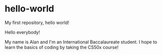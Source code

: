 # hello-world
My first repository, hello world!

Hello everybody!

My name is Alan and I'm an International Baccalaureate student.
I hope to learn the basics of coding by taking the CS50x course!
